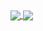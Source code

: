 <a href="https://github.com/zlayine?tab=repositories">
  <img align="center" src="https://github-readme-stats.vercel.app/api/top-langs/?username=zlayine&theme=dark"/>
</a>
<a href="https://github.com/zlayine?tab=repositories">
 <img align="center" src="https://github-readme-stats.vercel.app/api?username=zlayine&line_height=40&show_icons=true&theme=dark">
</a>
